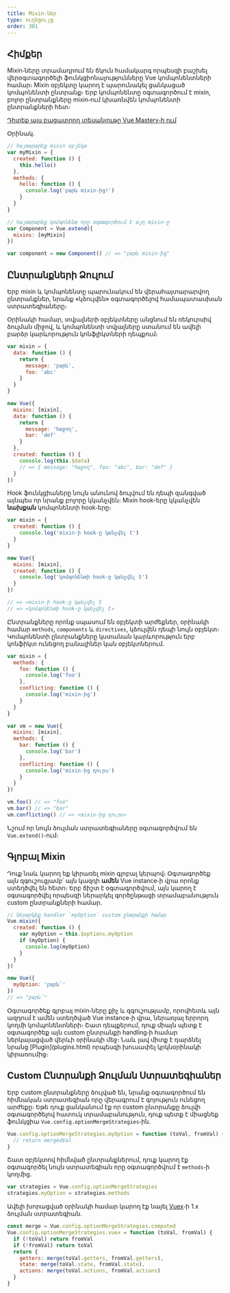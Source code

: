 ```yaml
---
title: Mixin֊ներ
type: ուղեցույց
order: 301
---
```


## Հիմքեր

Mixin֊ները տրամադրում են ճկուն համակարգ որպեսզի բաշխել վերօգտագործելի ֆունկցիոնալությունները Vue կոմպոնենտների համար։ Mixin օբյեկտը կարող է պարունակել ցանկացած կոմպոնենտի ընտրանք։ Երբ կոմպոնենտը օգտագործում է mixin, բոլոր ընտրանքները mixin֊ում կխառնվեն կոմպոնենտի ընտրանքների հետ։

<div class="vue-mastery"><a href="https://www.vuemastery.com/courses/next-level-vue/mixins" target="_blank" rel="noopener" title="Mixins Tutorial">Դիտեք այս բացատրող տեսանյութը Vue Mastery֊ի ում</a></div>

Օրինակ․

``` js
// հայտարարեք mixin օբյեկտ
var myMixin = {
  created: function () {
    this.hello()
  },
  methods: {
    hello: function () {
      console.log('բարև mixin֊ից!')
    }
  }
}

// հայտարարեք կոմպոնենտ որը օգտագործում է այդ mixin֊ը
var Component = Vue.extend({
  mixins: [myMixin]
})

var component = new Component() // => "բարև mixin֊ից"
```

## Ընտրանքների Ձուլում

Երբ mixin և կոմպոնենտը պարունակում են վերահայտարարվող ընտրանքներ, նրանք «կձուլվեն» օգտագործելով համապատասխան ստրատեգիաները։

Օրինակի համար, տվյալների օբյեկտները անցնում են ռեկուրսիվ ձուլման միջով, և կոմպոնենտի տվյալները ստանում են ավելի բարձր կարևորություն կոնֆլիկտների դեպքում։

``` js
var mixin = {
  data: function () {
    return {
      message: 'բարև',
      foo: 'abc'
    }
  }
}

new Vue({
  mixins: [mixin],
  data: function () {
    return {
      message: 'հաջող',
      bar: 'def'
    }
  },
  created: function () {
    console.log(this.$data)
    // => { message: "հաջող", foo: "abc", bar: "def" }
  }
})
```

Hook ֆունկցիաները նույն անունով ձուլվում են դեպի զանգված այնպես որ նրանք բոլորը կկանչվեն։ Mixin hook-երը կկանչվեն **նախքան** կոմպոնենտի hook֊երը։

``` js
var mixin = {
  created: function () {
    console.log('mixin֊ի hook֊ը կանչվել է')
  }
}

new Vue({
  mixins: [mixin],
  created: function () {
    console.log('կոմպոնենտի hook֊ը կանչվել է')
  }
})

// => «mixin֊ի hook֊ը կանչվել է
// => «կոմպոնենտի hook֊ը կանչվել է»
```

Ընտրանքները որոնք սպասում են օբյեկտի արժեքներ, օրինակի համար `methods`, `components` և `directives`, կձուլվեն դեպի նույն օբյեկտ։ Կոմպոնենտի ընտրանքները կստանան կարևորություն երբ կոնֆիկտ ունեցող բանալիներ կան օբյեկտներում․

``` js
var mixin = {
  methods: {
    foo: function () {
      console.log('foo')
    },
    conflicting: function () {
      console.log('mixin֊ից')
    }
  }
}

var vm = new Vue({
  mixins: [mixin],
  methods: {
    bar: function () {
      console.log('bar')
    },
    conflicting: function () {
      console.log('mixin֊ից դուրս')
    }
  }
})

vm.foo() // => "foo"
vm.bar() // => "bar"
vm.conflicting() // => «mixin-ից դուրս»
```

Նշում որ նույն ձուլման ստրատեգիաները օգտագործվում են `Vue.extend()`֊ում։

## Գլոբալ Mixin

Դուք նաև կարող եք կիրառել mixin գլոբալ կերպով։ Օգտագործեք այն զգուշուցյամբ՛ այն կազդի **ամեն** Vue instance֊ի վրա որոնք ստեղծվել են հետո։ Երբ ճիշտ է օգտագործվում, այն կարող է օգտագործվել որպեսզի ներարկել գործընթացի տրամաբանություն custom ընտրանքների համար․

``` js
// ներարկեք handler `myOption` custom ընտրանքի համար
Vue.mixin({
  created: function () {
    var myOption = this.$options.myOption
    if (myOption) {
      console.log(myOption)
    }
  }
})

new Vue({
  myOption: 'բարև՛'
})
// => "բարև՛"
```

<p class="tip">Օգտագործեք գլոբալ mixin֊ները քիչ և զգուշությամբ, որովհետև այն ազդում է ամեն ստեղծված Vue instance֊ի վրա, ներառյալ երրորդ կողմի կոմպոնենտների։ Շատ դեպքերում, դուք միայն պետք է օգտագործեք այն custom ընտրանքի handling֊ի համար ներկայացված վերևի օրինակի մեջ։ Նաև լավ միտք է դարձնել նրանց [Plugin](plugins.html) որպեսզի խուսափել կրկնօրինակի կիրառումից։</p>

## Custom Ընտրանքի Ձուլման Ստրատեգիաներ

Երբ custom ընտրանքները ձուլված են, նրանք օգտագործում են հիմնական ստրատեգիան որը վերագրում է գոյություն ունեցող արժեքը։ Եթե դուք ցանկանում էք որ custom ընտրանքը ձուլվի օգտագործելով հատուկ տրամաբանություն, դուք պետք է միացնեք ֆունկցիա `Vue.config.optionMergeStrategies`֊ին․

``` js
Vue.config.optionMergeStrategies.myOption = function (toVal, fromVal) {
  // return mergedVal
}
```

Շատ օբյեկտով հիմնված ընտրանքներում, դուք կարող էք օգտագործել նույն ստրատեգիան որը օգտագործվում է `methods`֊ի կողմից․

``` js
var strategies = Vue.config.optionMergeStrategies
strategies.myOption = strategies.methods
```

Ավելի խորացված օրինակի համար կարող էք նայել [Vuex](https://github.com/vuejs/vuex)֊ի 1.x ձուլման ստրատեգիան․

``` js
const merge = Vue.config.optionMergeStrategies.computed
Vue.config.optionMergeStrategies.vuex = function (toVal, fromVal) {
  if (!toVal) return fromVal
  if (!fromVal) return toVal
  return {
    getters: merge(toVal.getters, fromVal.getters),
    state: merge(toVal.state, fromVal.state),
    actions: merge(toVal.actions, fromVal.actions)
  }
}
```

